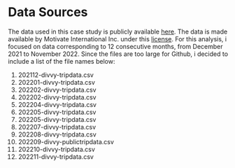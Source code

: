 # Data Sources
The data used in this case study is publicly available <a href="https://divvy-tripdata.s3.amazonaws.com/index.html" target="_blank">here</a>. The data is made available 
by Motivate International Inc. under this <a href="https://www.divvybikes.com/data-license-agreement" target="_blank">license</a>.
For this analysis, i focused on data corresponding to 12 consecutive months, from December 2021 to November 2022. Since the files are too large for Github, i decided to
include a list of the file names below:

1) 202112-divvy-tripdata.csv
2) 202201-divvy-tripdata.csv
3) 202202-divvy-tripdata.csv
4) 202202-divvy-tripdata.csv
5) 202204-divvy-tripdata.csv
6) 202205-divvy-tripdata.csv
7) 202205-divvy-tripdata.csv
8) 202207-divvy-tripdata.csv
9) 202208-divvy-tripdata.csv
10) 202209-divvy-publictripdata.csv
11) 202210-divvy-tripdata.csv
12) 202211-divvy-tripdata.csv
